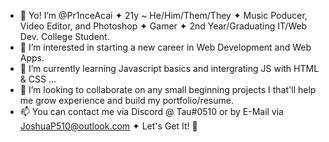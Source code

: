 - 👋 Yo! I’m @Pr1nceAcai ✦ 21y ~ He/Him/Them/They ✦ Music Poducer, Video Editor, and Photoshop ✦ Gamer ✦ 2nd Year/Graduating IT/Web Dev. College Student.
- 👀 I’m interested in starting a new career in Web Development and Web Apps.
- 🌱 I’m currently learning Javascript basics and intergrating JS with HTML & CSS ...
- 💞️ I’m looking to collaborate on any small beginning projects I that'll help me grow experience and build my portfolio/resume.
- 📫 You can contact me via Discord @ Tau#0510 or by E-Mail via JoshuaP510@outlook.com ✦ Let's Get It! 🌟

<!---
Pr1nceAsai/Pr1nceAsai is a ✨ special ✨ repository because its `README.md` (this file) appears on your GitHub profile.
You can click the Preview link to take a look at your changes.
--->

